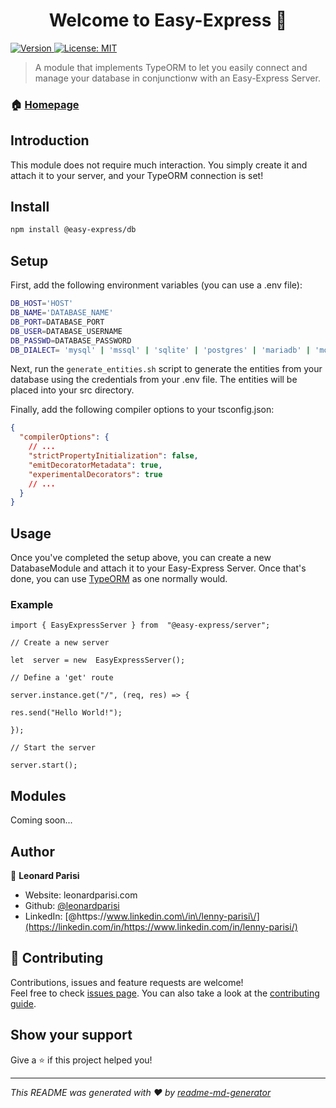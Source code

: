 <h1 align="center">Welcome to Easy-Express 👋</h1>
<p>
  <a href="https://www.npmjs.com/package/@easy-express/server" target="_blank">
    <img alt="Version" src="https://img.shields.io/npm/v/@easy-express/server.svg">
  </a>
  <a href="#" target="_blank">
    <img alt="License: MIT" src="https://img.shields.io/badge/License-MIT-yellow.svg" />
  </a>
</p>

> A module that implements TypeORM to let you easily connect and manage your database in conjunctionw with an Easy-Express Server.

### 🏠 [Homepage](https://github.com/leonardparisi/easy-express-server#readme)

## Introduction

This module does not require much interaction. You simply create it and attach it to your server, and your TypeORM connection is set!

## Install

```sh
npm install @easy-express/db
```

## Setup

First, add the following environment variables (you can use a .env file):

```sh
DB_HOST='HOST'
DB_NAME='DATABASE_NAME'
DB_PORT=DATABASE_PORT
DB_USER=DATABASE_USERNAME
DB_PASSWD=DATABASE_PASSWORD
DB_DIALECT= 'mysql' | 'mssql' | 'sqlite' | 'postgres' | 'mariadb' | 'mongodb' (fill in the one you are using)
```

Next, run the `generate_entities.sh` script to generate the entities from your database using the credentials from your .env file. The entities will be placed into your src directory.

Finally, add the following compiler options to your tsconfig.json:

```json
{
  "compilerOptions": {
    // ...
    "strictPropertyInitialization": false,
    "emitDecoratorMetadata": true,
    "experimentalDecorators": true
    // ...
  }
}
```

## Usage

Once you've completed the setup above, you can create a new DatabaseModule and attach it to your Easy-Express Server. Once that's done, you can use [TypeORM](https://typeorm.io/#/) as one normally would.

### Example

    import { EasyExpressServer } from  "@easy-express/server";

    // Create a new server

    let  server = new  EasyExpressServer();

    // Define a 'get' route

    server.instance.get("/", (req, res) => {

    res.send("Hello World!");

    });

    // Start the server

    server.start();

## Modules

Coming soon...

## Author

👤 **Leonard Parisi**

- Website: leonardparisi.com
- Github: [@leonardparisi](https://github.com/leonardparisi)
- LinkedIn: [@https:\/\/www.linkedin.com\/in\/lenny-parisi\/](https://linkedin.com/in/https://www.linkedin.com/in/lenny-parisi/)

## 🤝 Contributing

Contributions, issues and feature requests are welcome!<br />Feel free to check [issues page](https://github.com/leonardparisi/easy-express-server/issues). You can also take a look at the [contributing guide](ssh://git@github.com:leonardparisi/easy-express-sequelize/blob/master/CONTRIBUTING.md).

## Show your support

Give a ⭐️ if this project helped you!

---

_This README was generated with ❤️ by [readme-md-generator](https://github.com/kefranabg/readme-md-generator)_
